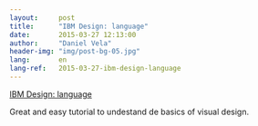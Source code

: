```yaml
---
layout:     post
title:      "IBM Design: language"
date:       2015-03-27 12:13:00
author:     "Daniel Vela"
header-img: "img/post-bg-05.jpg"
lang:       en
lang-ref:   2015-03-27-ibm-design-language
---
```



[IBM Design: language](http://www.ibm.com/design/language.shtml)

Great and easy tutorial to undestand de basics of visual design.
